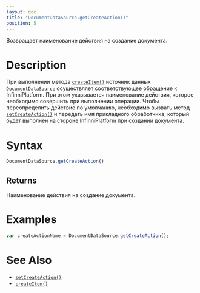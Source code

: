 ```yaml
---
layout: doc
title: "DocumentDataSource.getCreateAction()"
position: 5
---
```


Возвращает наименование действия на создание документа.

# Description

При выполнении метода [`createItem()`](../../BaseDataSource/BaseDataSource.createItem/) источник
данных [`DocumentDataSource`](../) осуществляет соответствующее обращение к InfinniPlatform. При
этом указывается наименование действия, которое необходимо совершить при выполнении операции. Чтобы
переопределить действие по умолчанию, необходимо вызвать метод [`setCreateAction()`](../DocumentDataSource.setCreateAction/)
и передать имя прикладного обработчика, который будет выполнен на стороне InfinniPlatform при
создании документа.

# Syntax

```js
DocumentDataSource.getCreateAction()
```

## Returns

Наименование действия на создание документа.

# Examples

```js
var createActionName = DocumentDataSource.getCreateAction();
```

# See Also

* [`setCreateAction()`](../DocumentDataSource.setCreateAction/)
* [`createItem()`](../../BaseDataSource/BaseDataSource.createItem/)
